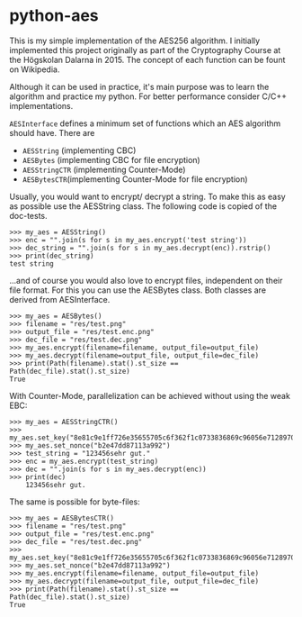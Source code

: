 # python-aes

This is my simple implementation of the AES256 algorithm. 
I initially implemented this project originally as part of the
Cryptography Course at the Högskolan Dalarna in 2015. 
The concept of each function can be fount on Wikipedia.

Although it can be used in practice, it's main purpose was
 to learn the algorithm and practice my python. For better performance
consider C/C++ implementations. 


`AESInterface` defines a minimum set of functions which an AES algorithm should
have. There are 

- `AESString` (implementing CBC)
- `AESBytes` (implementing CBC for file encryption)
- `AESStringCTR` (implementing Counter-Mode)
- `AESBytesCTR`(implementing Counter-Mode for file encryption)


Usually, you would want to encrypt/ decrypt a string. 
To make this as easy as possible use the AESString class. 
The following code is copied of the doc-tests.

```
>>> my_aes = AESString()
>>> enc = "".join(s for s in my_aes.encrypt('test string'))
>>> dec_string = "".join(s for s in my_aes.decrypt(enc)).rstrip()
>>> print(dec_string)
test string
```
...and of course you would also love to encrypt files, 
independent on their file format. For this you can use the AESBytes class.
Both classes are derived from AESInterface.

```
>>> my_aes = AESBytes()
>>> filename = "res/test.png"
>>> output_file = "res/test.enc.png"
>>> dec_file = "res/test.dec.png"
>>> my_aes.encrypt(filename=filename, output_file=output_file)
>>> my_aes.decrypt(filename=output_file, output_file=dec_file)
>>> print(Path(filename).stat().st_size == Path(dec_file).stat().st_size)
True
```

With Counter-Mode, parallelization can be achieved without using the weak
EBC:
  
```
>>> my_aes = AESStringCTR()
>>> my_aes.set_key("8e81c9e1ff726e35655705c6f362f1c0733836869c96056e7128970171d26fe1")
>>> my_aes.set_nonce("b2e47dd87113a992")
>>> test_string = "123456sehr gut."
>>> enc = my_aes.encrypt(test_string)
>>> dec = "".join(s for s in my_aes.decrypt(enc))
>>> print(dec)
    123456sehr gut.
```

The same is possible for byte-files:

```
>>> my_aes = AESBytesCTR()
>>> filename = "res/test.png"
>>> output_file = "res/test.enc.png"
>>> dec_file = "res/test.dec.png"
>>> my_aes.set_key("8e81c9e1ff726e35655705c6f362f1c0733836869c96056e7128970171d26fe1")
>>> my_aes.set_nonce("b2e47dd87113a992")
>>> my_aes.encrypt(filename=filename, output_file=output_file)
>>> my_aes.decrypt(filename=output_file, output_file=dec_file)
>>> print(Path(filename).stat().st_size == Path(dec_file).stat().st_size)
True
```